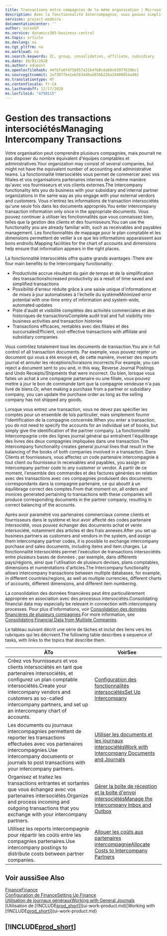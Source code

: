 ```yaml
---
title: Transactions entre compagnies de la même organisation | Microsoft Docs
description: Avec la fonctionnalité Intercompagnie, vous pouvez simplifier les transactions et processus commerciaux entre les compagnies de la même organisation.
services: project-madeira
documentationcenter: ''
author: SorenGP
ms.service: dynamics365-business-central
ms.topic: article
ms.devlang: na
ms.tgt_pltfrm: na
ms.workload: na
ms.search.keywords: IC, group, consolidation, affiliate, subsidiary
ms.date: 10/01/2020
ms.author: edupont
ms.openlocfilehash: 44f6fa0f4f5b957a3164fb8cda68c0397f639bc1
ms.sourcegitcommit: 2e7307fbe1eb3b34d0ad9356226a19409054a402
ms.translationtype: HT
ms.contentlocale: fr-CA
ms.lasthandoff: 12/17/2020
ms.locfileid: "4750115"
---
```

# <a name="managing-intercompany-transactions"></a><span data-ttu-id="fc396-103">Gestion des transactions intersociétés</span><span class="sxs-lookup"><span data-stu-id="fc396-103">Managing Intercompany Transactions</span></span>
<span data-ttu-id="fc396-104">Votre organisation peut comprendre plusieurs compagnies, mais pourrait ne pas disposer du nombre équivalent d'équipes comptables et administratives.</span><span class="sxs-lookup"><span data-stu-id="fc396-104">Your organization may consist of several companies, but might not have the equivalent number of accounting and administrative teams.</span></span> <span data-ttu-id="fc396-105">La fonctionnalité Intersociétés vous permet de commercer avec vos filiales et vos organisations partenaires internes de la même manière qu'avec vos fournisseurs et vos clients externes.</span><span class="sxs-lookup"><span data-stu-id="fc396-105">The Intercompany functionality lets you do business with your subsidiary and internal partner organizations in the same way as you engage with your external vendors and customers.</span></span> <span data-ttu-id="fc396-106">Vous n'entrez les informations de transaction intersociétés qu'une seule fois dans les documents appropriés.</span><span class="sxs-lookup"><span data-stu-id="fc396-106">You enter intercompany transaction information only once in the appropriate documents.</span></span> <span data-ttu-id="fc396-107">Vous pouvez continuer à utiliser les fonctionnalités que vous connaissez bien, telles que la gestion des clients et des fournisseurs.</span><span class="sxs-lookup"><span data-stu-id="fc396-107">You can use the functionality you are already familiar with, such as receivables and payables management.</span></span> <span data-ttu-id="fc396-108">Les fonctionnalités de mappage pour le plan comptable et les dimensions permettent de veiller à ce que les informations apparaissent aux bons endroits.</span><span class="sxs-lookup"><span data-stu-id="fc396-108">Mapping facilities for the chart of accounts and dimensions help ensure that information appears in the right places.</span></span>  

<span data-ttu-id="fc396-109">La fonctionnalité Intersociétés offre quatre grands avantages :</span><span class="sxs-lookup"><span data-stu-id="fc396-109">There are four main benefits to the Intercompany functionality:</span></span>  

- <span data-ttu-id="fc396-110">Productivité accrue résultant du gain de temps et de la simplification des transactions</span><span class="sxs-lookup"><span data-stu-id="fc396-110">Increased productivity as a result of time saved and simplified transactions</span></span>  
- <span data-ttu-id="fc396-111">Possibilité d'erreur réduite grâce à une saisie unique d'informations et de mises à jour automatisées à l'échelle du système</span><span class="sxs-lookup"><span data-stu-id="fc396-111">Minimized error potential with one-time entry of information and system-wide, automated updates</span></span>  
- <span data-ttu-id="fc396-112">Piste d'audit et visibilité complètes des activités commerciales et des historiques de transactions</span><span class="sxs-lookup"><span data-stu-id="fc396-112">Complete audit trail and full visibility into business activities and transaction histories</span></span>  
- <span data-ttu-id="fc396-113">Transactions efficaces, rentables avec des filiales et des succursales</span><span class="sxs-lookup"><span data-stu-id="fc396-113">Efficient, cost-effective transactions with affiliate and subsidiary companies</span></span>  

<span data-ttu-id="fc396-114">Vous contrôlez totalement tous les documents de transaction.</span><span class="sxs-lookup"><span data-stu-id="fc396-114">You are in full control of all transaction documents.</span></span> <span data-ttu-id="fc396-115">Par exemple, vous pouvez rejeter un document qui vous a été envoyé et, de cette manière, inverser des reports journal et annuler les réceptions/livraisons incorrects.</span><span class="sxs-lookup"><span data-stu-id="fc396-115">For example, you can reject a document sent to you and, in this way, Reverse Journal Postings and Undo Receipts/Shipments that were incorrect.</span></span> <span data-ttu-id="fc396-116">Ou bien, lorsque vous faites un achat à une compagnie partenaire ou une filiale, vous pouvez mettre à jour le bon de commande tant que la compagnie vendeuse n'a pas livré de biens.</span><span class="sxs-lookup"><span data-stu-id="fc396-116">Or, when making a purchase from a partner or subsidiary company, you can update the purchase order as long as the selling company has not shipped any goods.</span></span>  

<span data-ttu-id="fc396-117">Lorsque vous entrez une transaction, vous ne devez pas spécifier les comptes pour un ensemble de lois particulier, mais simplement fournir l'identification de la compagnie concernée.</span><span class="sxs-lookup"><span data-stu-id="fc396-117">When you enter a transaction, you do not need to specify the accounts for an individual set of books, but simply give the identification of the partner company.</span></span> <span data-ttu-id="fc396-118">La fonctionnalité Intercompagnie crée des lignes journal général qui entraînent l'équilibrage des livres des deux compagnies impliquées dans une transaction.</span><span class="sxs-lookup"><span data-stu-id="fc396-118">The Intercompany functionality creates general journal lines that result in the balancing of the books of both companies involved in a transaction.</span></span> <span data-ttu-id="fc396-119">Dans Clients et fournisseurs, vous affectez un code partenaire intercompagnie à tout client ou fournisseur.</span><span class="sxs-lookup"><span data-stu-id="fc396-119">In receivables and payables, you assign an intercompany partner code to any customer or vendor.</span></span> <span data-ttu-id="fc396-120">À partir de ce moment, l'ensemble des commandes et des factures générées en relation avec des transactions avec ces compagnies produisent des documents correspondants dans la compagnie partenaire, ce qui aboutit à un équilibrage correct des comptes.</span><span class="sxs-lookup"><span data-stu-id="fc396-120">From that moment on, all orders and invoices generated pertaining to transactions with these companies will produce corresponding documents in the partner company, resulting in correct balancing of the accounts.</span></span>  

 <span data-ttu-id="fc396-121">Après avoir paramétré vos partenaires commerciaux comme clients et fournisseurs dans le système et leur avoir affecté des codes partenaire intersociété, vous pouvez échanger des documents achat et vente intersociété, notamment des articles et des frais annexes.</span><span class="sxs-lookup"><span data-stu-id="fc396-121">After you set up business partners as customers and vendors in the system, and assign them intercompany partner codes, it is possible to exchange intercompany purchase and sales documents, including items and item charges.</span></span> <span data-ttu-id="fc396-122">La fonctionnalité Intersociétés permet l'exécution de transactions intersociétés entre plusieurs bases de données ; par exemple, dans différents pays/régions, ainsi que l'utilisation de plusieurs devises, plans comptables, dimensions et numérotations d'articles.</span><span class="sxs-lookup"><span data-stu-id="fc396-122">The Intercompany functionality allows intercompany transactions between multiple databases, for example, in different countries/regions, as well as multiple currencies, different charts of accounts, different dimensions, and different item numbering.</span></span>  

<span data-ttu-id="fc396-123">La consolidation des données financières peut être particulièrement appropriée en association avec des processus intersociétés.</span><span class="sxs-lookup"><span data-stu-id="fc396-123">Consolidating financial data may especially be relevant in connection with intercompany processes.</span></span> <span data-ttu-id="fc396-124">Pour plus d'informations, voir [Consolidation des données financières de plusieurs compagnies](finance-consolidated-company-reporting.md).</span><span class="sxs-lookup"><span data-stu-id="fc396-124">For more information, see [Consolidating Financial Data from Multiple Companies](finance-consolidated-company-reporting.md).</span></span>

<span data-ttu-id="fc396-125">Le tableau suivant décrit une série de tâches et inclut des liens vers les rubriques qui les décrivent.</span><span class="sxs-lookup"><span data-stu-id="fc396-125">The following table describes a sequence of tasks, with links to the topics that describe them.</span></span>

|<span data-ttu-id="fc396-126">À</span><span class="sxs-lookup"><span data-stu-id="fc396-126">To</span></span> |<span data-ttu-id="fc396-127">Voir</span><span class="sxs-lookup"><span data-stu-id="fc396-127">See</span></span>|
|---|---|
|<span data-ttu-id="fc396-128">Créez vos fournisseurs et vos clients intersociétés en tant que partenaires intersociétés, et configurez un plan comptable intersociétés.</span><span class="sxs-lookup"><span data-stu-id="fc396-128">Create your intercompany vendors and customers as so-called intercompany partners, and set up an intercompany chart of accounts.</span></span>|[<span data-ttu-id="fc396-129">Configuration des fonctionnalités intersociétés</span><span class="sxs-lookup"><span data-stu-id="fc396-129">Set Up Intercompany</span></span>](intercompany-how-setup.md)|
|<span data-ttu-id="fc396-130">Les documents ou journaux intercompagnies permettent de reporter les transactions effectuées avec vos partenaires intercompagnies.</span><span class="sxs-lookup"><span data-stu-id="fc396-130">Use intercompany documents or journals to post transactions with your intercompany partners.</span></span>|[<span data-ttu-id="fc396-131">Utiliser les documents et les journaux intersociétés</span><span class="sxs-lookup"><span data-stu-id="fc396-131">Work with Intercompany Documents and Journals</span></span>](intercompany-how-work-documents-journals.md)|
|<span data-ttu-id="fc396-132">Organisez et traitez les transactions entrantes et sortantes que vous échangez avec vos partenaires intersociétés.</span><span class="sxs-lookup"><span data-stu-id="fc396-132">Organize and process incoming and outgoing transactions that you exchange with your intercompany partners.</span></span>|[<span data-ttu-id="fc396-133">Gérer la boîte de réception et la boîte d'envoi intersociétés</span><span class="sxs-lookup"><span data-stu-id="fc396-133">Manage the Intercompany Inbox and Outbox</span></span>](intercompany-how-manage-intercompany-inbox.md)|
|<span data-ttu-id="fc396-134">Utilisez les reports intercompagnie pour répartir les coûts entre les compagnies partenaires.</span><span class="sxs-lookup"><span data-stu-id="fc396-134">Use intercompany postings to distribute costs between partner companies.</span></span>|[<span data-ttu-id="fc396-135">Allouer les coûts aux partenaires intercompagnie</span><span class="sxs-lookup"><span data-stu-id="fc396-135">Allocate Costs to Intercompany Partners</span></span>](intercompany-allocate-costs.md)|

## <a name="see-also"></a><span data-ttu-id="fc396-136">Voir aussi</span><span class="sxs-lookup"><span data-stu-id="fc396-136">See Also</span></span>
[<span data-ttu-id="fc396-137">Finance</span><span class="sxs-lookup"><span data-stu-id="fc396-137">Finance</span></span>](finance.md)  
[<span data-ttu-id="fc396-138">Configuration de Finance</span><span class="sxs-lookup"><span data-stu-id="fc396-138">Setting Up Finance</span></span>](finance-setup-finance.md)  
[<span data-ttu-id="fc396-139">Utilisation de journaux généraux</span><span class="sxs-lookup"><span data-stu-id="fc396-139">Working with General Journals</span></span>](ui-work-general-journals.md)  
<span data-ttu-id="fc396-140">[Utilisation de [!INCLUDE[prod_short](includes/prod_short.md)]](ui-work-product.md)</span><span class="sxs-lookup"><span data-stu-id="fc396-140">[Working with [!INCLUDE[prod_short](includes/prod_short.md)]](ui-work-product.md)</span></span>

## [!INCLUDE[prod_short](includes/free_trial_md.md)]  
